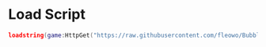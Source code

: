 # Load Script

```lua
loadstring(game:HttpGet("https://raw.githubusercontent.com/fleowo/Bubble/request/Loader.lua"))()
```
